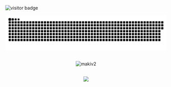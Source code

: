 <!---- 👋 Hi, I’m @makiv2
- 👀 I’m interested in ...
- 🌱 I’m currently working as a research assistant for NTNU.
- 💞️ I’m looking to collaborate on ...
- 📫 I can be reached at matijap@stud.ntnu.no


makiv2/makiv2 is a ✨ special ✨ repository because its `README.md` (this file) appears on your GitHub profile.
You can click the Preview link to take a look at your changes.
--->
![visitor badge](https://visitor-badge.glitch.me/badge?page_id=makiv2.visitor-badge&left_color=red&right_color=green&left_text=You%20Are%20Visitor%20Number:)

<a href=#><img src="contributions.svg"></a>
    <br />
        <br />



<p align="center"> <img src="https://github-readme-stats-git-masterrstaa-rickstaa.vercel.app/api?username=makiv2&show_icons=true&theme=gotham" alt="makiv2" />

   <br />
  <br />
<p align="center"> <img height="137px" src="https://github-readme-stats-git-masterrstaa-rickstaa.vercel.app/top-langs/?username=makiv2&hide=html&hide_title=true&hide_border=true&layout=compact&langs_count=6&exclude_repo=comp426,Redventures-Movie-Quotes&text_color=000&icon_color=fff&bg_color=0,52fa5a,4dfcff,c64dff&theme=graywhite" />
